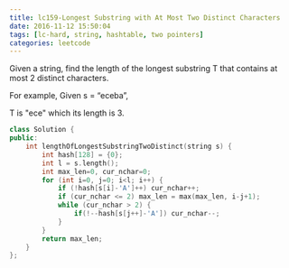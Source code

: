 ```yaml
---
title: lc159-Longest Substring with At Most Two Distinct Characters
date: 2016-11-12 15:50:04
tags: [lc-hard, string, hashtable, two pointers]
categories: leetcode
---
```


Given a string, find the length of the longest substring T that contains at most 2 distinct characters.

For example, Given s = “eceba”,

T is "ece" which its length is 3.


```c++
class Solution {
public:
    int lengthOfLongestSubstringTwoDistinct(string s) {
        int hash[128] = {0};
        int l = s.length();
        int max_len=0, cur_nchar=0;
        for (int i=0, j=0; i<l; i++) {
            if (!hash[s[i]-'A']++) cur_nchar++;
            if (cur_nchar <= 2) max_len = max(max_len, i-j+1);
            while (cur_nchar > 2) {
                if(!--hash[s[j++]-'A']) cur_nchar--;
            }
        }
        return max_len;
    }
};
```